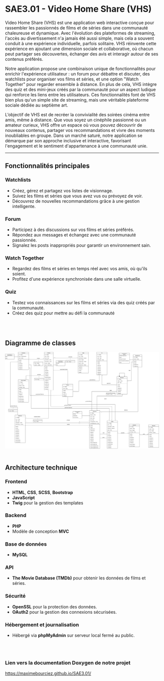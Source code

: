 # SAE3.01 - Video Home Share (VHS)

Video Home Share (VHS) est une application web interactive conçue pour rassembler les passionnés de films et de séries dans une communauté chaleureuse et dynamique. Avec l'évolution des plateformes de streaming, l'accès au divertissement n'a jamais été aussi simple, mais cela a souvent conduit à une expérience individuelle, parfois solitaire. VHS réinvente cette expérience en ajoutant une dimension sociale et collaborative, où chacun peut partager ses découvertes, échanger des avis et interagir autour de ses contenus préférés.

Notre application propose une combinaison unique de fonctionnalités pour enrichir l'expérience utilisateur : un forum pour débattre et discuter, des watchlists pour organiser vos films et séries, et une option "Watch Together" pour regarder ensemble à distance. En plus de cela, VHS intègre des quiz et des mini-jeux créés par la communauté pour un aspect ludique qui renforce les liens entre les utilisateurs. Ces fonctionnalités font de VHS bien plus qu'un simple site de streaming, mais une véritable plateforme sociale dédiée au septième art.

L’objectif de VHS est de recréer la convivialité des soirées cinéma entre amis, même à distance. Que vous soyez un cinéphile passionné ou un amateur curieux, VHS offre un espace où vous pouvez découvrir de nouveaux contenus, partager vos recommandations et vivre des moments inoubliables en groupe. Dans un marché saturé, notre application se démarque par son approche inclusive et interactive, favorisant l'engagement et le sentiment d'appartenance à une communauté unie.

---

## Fonctionnalités principales
### Watchlists
- Créez, gérez et partagez vos listes de visionnage.
- Suivez les films et séries que vous avez vus ou prévoyez de voir.
- Découvrez de nouvelles recommandations grâce à une gestion intelligente.

### Forum
- Participez à des discussions sur vos films et séries préférés.
- Répondez aux messages et échangez avec une communauté passionnée.
- Signalez les posts inappropriés pour garantir un environnement sain.

### Watch Together
- Regardez des films et séries en temps réel avec vos amis, où qu'ils soient.
- Profitez d'une expérience synchronisée dans une salle virtuelle.

### Quiz
- Testez vos connaissances sur les films et séries via des quiz créés par la communauté.
- Créez des quiz pour mettre au défi la communauté

<br>
<br>

## Diagramme de classes
![Diagramme de classes](images/diagrammeClasses.png)
<br>
<br>

## Architecture technique
### Frontend
- **HTML**, **CSS**, **SCSS**, **Bootstrap**
- **JavaScript**
- **Twig** pour la gestion des templates

### Backend
- **PHP**
- Modèle de conception **MVC**

### Base de données
- **MySQL**

### API
- **The Movie Database (TMDb)** pour obtenir les données de films et séries.

### Sécurité
- **OpenSSL** pour la protection des données.
- **OAuth2** pour la gestion des connexions sécurisées.

### Hébergement et journalisation
- Hébergé via **phpMyAdmin** sur serveur local fermé au public.
<br>
<br>

### Lien vers la documentation Doxygen de notre projet
https://maximebourciez.github.io/SAE3.01/



